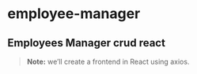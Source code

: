 # employee-manager
## Employees Manager crud react
> **Note:** we’ll create a frontend in React using axios.
